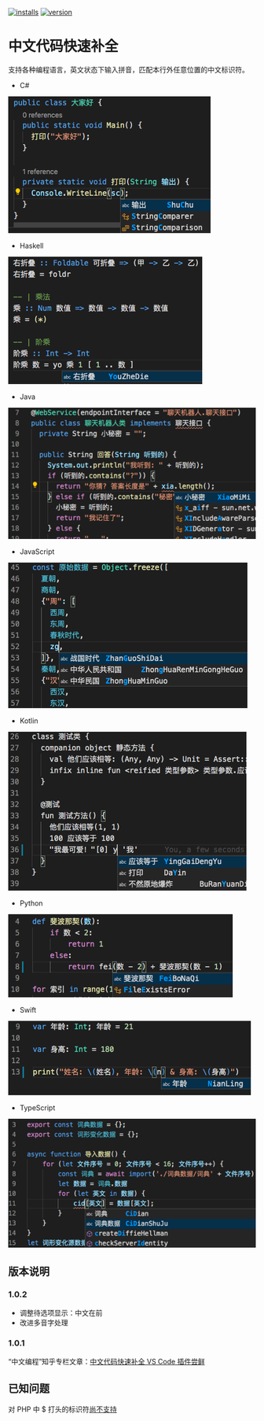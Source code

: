 [![installs](https://vsmarketplacebadge.apphb.com/installs/CodeInChinese.ChineseInputAssistant.svg?style=flat-square)](https://marketplace.visualstudio.com/items?itemName=CodeInChinese.ChineseInputAssistant)
[![version](https://vsmarketplacebadge.apphb.com/version/CodeInChinese.ChineseInputAssistant.svg?style=flat-square)](https://marketplace.visualstudio.com/items?itemName=CodeInChinese.ChineseInputAssistant)

# 中文代码快速补全

支持各种编程语言，英文状态下输入拼音，匹配本行外任意位置的中文标识符。

- C#

![演示](截图/演示_c.png)

- Haskell

![演示](截图/演示_Haskell.png)

- Java

![演示](截图/演示_Java.png)

- JavaScript

![演示](截图/演示_JS.png)

- Kotlin

![演示](截图/演示_Kotlin.png)

- Python

![演示](截图/演示_Python.png)

- Swift

![演示](截图/演示_Swift.png)

- TypeScript

![演示](截图/演示_TS.png)

## 版本说明

### 1.0.2

- 调整待选项显示：中文在前
- 改进多音字处理

### 1.0.1

“中文编程”知乎专栏文章：[中文代码快速补全 VS Code 插件尝鲜](https://zhuanlan.zhihu.com/p/138708196)

## 已知问题

对 PHP 中 $ 打头的标识符[尚不支持](https://github.com/program-in-chinese/vscode_Chinese_Input_Assistant/issues/1)
